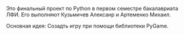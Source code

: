 Это финальный проект по Python в первом семестре бакалавриата ЛФИ.
Его выполняют Кузьмичев Алексанр и Артеменко Михаил.

Основная идея: 
Созадть игру при помощи библиотеки PyGame.

